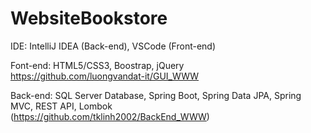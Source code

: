 # WebsiteBookstore

IDE: IntelliJ IDEA (Back-end), VSCode (Front-end) <br/>

Font-end: HTML5/CSS3, Boostrap, jQuery <br/> https://github.com/luongvandat-it/GUI_WWW  <br/>

Back-end: SQL Server Database, Spring Boot, Spring Data JPA, Spring MVC, REST API, Lombok <br/>
(https://github.com/tklinh2002/BackEnd_WWW)
<br/>
